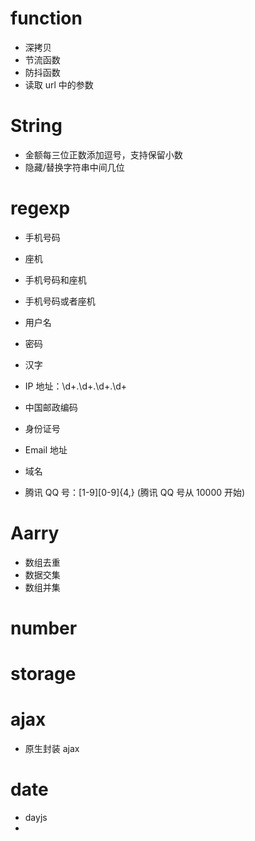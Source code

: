 # function

- 深拷贝
- 节流函数
- 防抖函数
- 读取 url 中的参数

# String

- 金额每三位正数添加逗号，支持保留小数
- 隐藏/替换字符串中间几位

# regexp

- 手机号码
- 座机
- 手机号码和座机
- 手机号码或者座机

- 用户名
- 密码
- 汉字
- IP 地址：\d+\.\d+\.\d+\.\d+
- 中国邮政编码
- 身份证号
- Email 地址
- 域名
- 腾讯 QQ 号：[1-9][0-9]{4,} (腾讯 QQ 号从 10000 开始)

# Aarry

- 数组去重
- 数据交集
- 数组并集

# number

# storage

# ajax

- 原生封装 ajax

# date

- dayjs
-
